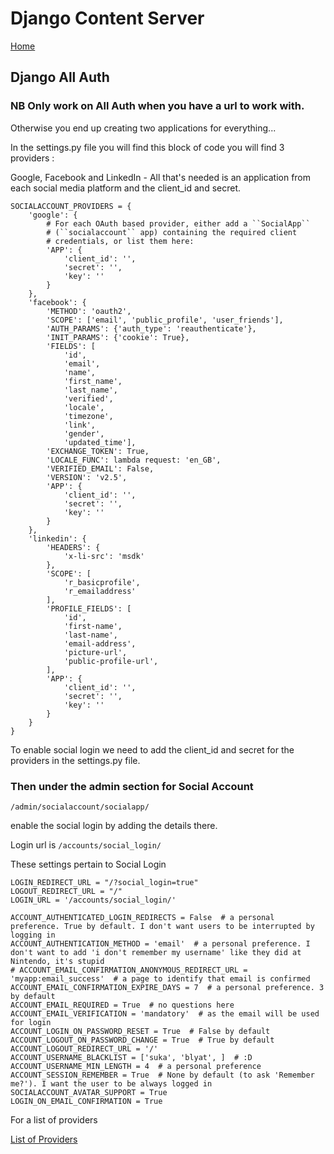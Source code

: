 # Django Content Server

[Home](../README.md)

## Django All Auth

### NB Only work on All Auth when you have a url to work with.

Otherwise you end up creating two applications for everything...

In the settings.py file you will find this block of code you will find 3 providers :

Google, Facebook and LinkedIn - All that's needed is an application from each social media platform and the client_id and secret.

```# Provider specific settings
SOCIALACCOUNT_PROVIDERS = {
    'google': {
        # For each OAuth based provider, either add a ``SocialApp``
        # (``socialaccount`` app) containing the required client
        # credentials, or list them here:
        'APP': {
            'client_id': '',
            'secret': '',
            'key': ''
        }
    },
    'facebook': {
        'METHOD': 'oauth2',
        'SCOPE': ['email', 'public_profile', 'user_friends'],
        'AUTH_PARAMS': {'auth_type': 'reauthenticate'},
        'INIT_PARAMS': {'cookie': True},
        'FIELDS': [
            'id',
            'email',
            'name',
            'first_name',
            'last_name',
            'verified',
            'locale',
            'timezone',
            'link',
            'gender',
            'updated_time'],
        'EXCHANGE_TOKEN': True,
        'LOCALE_FUNC': lambda request: 'en_GB',
        'VERIFIED_EMAIL': False,
        'VERSION': 'v2.5',
        'APP': {
            'client_id': '',
            'secret': '',
            'key': ''
        }
    },
    'linkedin': {
        'HEADERS': {
            'x-li-src': 'msdk'
        },
        'SCOPE': [
            'r_basicprofile',
            'r_emailaddress'
        ],
        'PROFILE_FIELDS': [
            'id',
            'first-name',
            'last-name',
            'email-address',
            'picture-url',
            'public-profile-url',
        ],
        'APP': {
            'client_id': '',
            'secret': '',
            'key': ''
        }
    }
}
```

To enable social login we need to add the client_id and secret for the providers in the settings.py file.

### Then under the admin section for Social Account

`/admin/socialaccount/socialapp/`
 
enable the social login by adding the details there.

Login url is `/accounts/social_login/`

These settings pertain to Social Login
```
LOGIN_REDIRECT_URL = "/?social_login=true"
LOGOUT_REDIRECT_URL = "/"
LOGIN_URL = '/accounts/social_login/'

ACCOUNT_AUTHENTICATED_LOGIN_REDIRECTS = False  # a personal preference. True by default. I don't want users to be interrupted by logging in
ACCOUNT_AUTHENTICATION_METHOD = 'email'  # a personal preference. I don't want to add 'i don't remember my username' like they did at Nintendo, it's stupid
# ACCOUNT_EMAIL_CONFIRMATION_ANONYMOUS_REDIRECT_URL = 'myapp:email_success'  # a page to identify that email is confirmed
ACCOUNT_EMAIL_CONFIRMATION_EXPIRE_DAYS = 7  # a personal preference. 3 by default
ACCOUNT_EMAIL_REQUIRED = True  # no questions here
ACCOUNT_EMAIL_VERIFICATION = 'mandatory'  # as the email will be used for login
ACCOUNT_LOGIN_ON_PASSWORD_RESET = True  # False by default
ACCOUNT_LOGOUT_ON_PASSWORD_CHANGE = True  # True by default
ACCOUNT_LOGOUT_REDIRECT_URL = '/'
ACCOUNT_USERNAME_BLACKLIST = ['suka', 'blyat', ]  # :D
ACCOUNT_USERNAME_MIN_LENGTH = 4  # a personal preference
ACCOUNT_SESSION_REMEMBER = True  # None by default (to ask 'Remember me?'). I want the user to be always logged in
SOCIALACCOUNT_AVATAR_SUPPORT = True
LOGIN_ON_EMAIL_CONFIRMATION = True
```


For a list of providers

[List of Providers](https://django-allauth.readthedocs.io/en/latest/providers.html)

